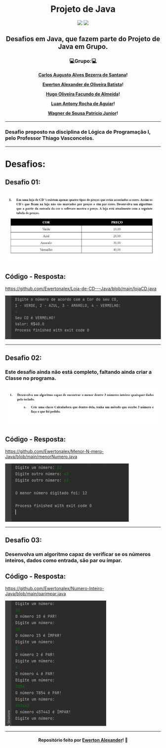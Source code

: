 <h1 align="center"> Projeto de Java </h1>

<div align="center">
<img height="180em" src="https://www.celsonunes.com.br/wp-content/uploads/2018/05/java-logo.png"/>
<img height="180em" src="https://www.iesp.edu.br/images/og_imagem.jpg"/> 


</div>



<h2 align="center"> Desafios em Java, que fazem parte do Projeto de Java em Grupo. </h2> 

<h3 align="center">💻Grupo:💻</h3>

<h4 align="center">
    
<a href="https://www.linkedin.com/in/carlosaugustoabsantana/" target="_blank">Carlos Augusto Alves Bezerra de Santana</a>!

<a href="https://www.linkedin.com/in/ewerton-alexander-oliveira-batista-780869232/" target="_blank">Ewerton Alexander de Oliveira Batista</a>!

<a href="https://www.linkedin.com/in/hufacundo/">Hugo Oliveira Facundo de Almeida</a>!

<a href="https://www.linkedin.com/in/luanantony/" target="_blank">Luan Antony Rocha de Aguiar</a>!

<a href="https://www.linkedin.com/" target="_blank">Wagner de Sousa Patrício Junior</a>!
</h4>

---
### Desafio proposto na disciplina de Lógica de Programação I, pelo Professor Thiago Vasconcelos.
---

# Desafios:

## Desafio 01:

![](https://github.com/Ewertonalex/Loja-de-CD---Java/blob/main/lojacd.jpg)

## Código - Resposta:

https://github.com/Ewertonalex/Loja-de-CD---Java/blob/main/lojaCD.java

![](https://github.com/Ewertonalex/Loja-de-CD---Java/blob/main/reloja.jpg)

---

## Desafio 02:

### Este desafio ainda não está completo, faltando ainda criar a Classe no programa.

![](https://github.com/Ewertonalex/Menor-N-mero-Java/blob/main/menor.jpg)

## Código - Resposta:

https://github.com/Ewertonalex/Menor-N-mero-Java/blob/main/menorNumero.java

![](https://github.com/Ewertonalex/Menor-N-mero-Java/blob/main/remenor.jpg)

---

## Desafio 03:

### Desenvolva um algoritmo capaz de verificar se os números inteiros, dados como entrada, são  par ou ímpar.

## Código - Resposta:

https://github.com/Ewertonalex/Numero-Inteiro-Java/blob/main/parimpar.java

![](https://github.com/Ewertonalex/Numero-Inteiro-Java/blob/main/reparimpar.jpg)

---


<h4 align="center">
    Repositório feito por <a href="https://www.linkedin.com/in/ewerton-alexander-oliveira-batista-780869232/" target="_blank">Ewerton Alexander</a>!
    <g-emoji class="g-emoji" alias="wave" fallback-src="https://github.githubassets.com/images/icons/emoji/unicode/1f44b.png">👋</g-emoji>
</h4>
